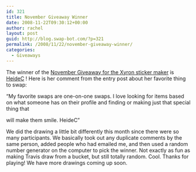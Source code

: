 ```yaml
---
id: 321
title: November Giveaway Winner
date: 2008-11-22T09:30:12+00:00
author: rachel
layout: post
guid: http://blog.swap-bot.com/?p=321
permalink: /2008/11/22/november-giveaway-winner/
categories:
  - Giveaways
---
```

<div style="display: none">
  <a href="http://getyourextips.com/" title="how to get her back">how to get her back</a>
</div>

The winner of the [November Giveaway for the Xyron sticker maker](http://blog.swap-bot.com/2008/11/09/november-giveaway-enter-to-win/) is [HeideC](http://www.swap-bot.com/user:HeideC) ! Here is her comment from the entry post about her favorite thing to swap:

&#8220;My favorite swaps are one-on-one swaps. I love looking for items based on what someone has on their profile and finding or making just that special thing that 

<div style="display: none">
  <a href="http://getyourextips.com/" title="how to get her back">how to get her back</a>
</div>

will make them smile. HeideC&#8221;

We did the drawing a little bit differently this month since there were so many participants. We basically took out any duplicate comments by the same person, added people who had emailed me, and then used a random number generator on the computer to pick the winner. Not exactly as fun as making Travis draw from a bucket, but still totally random. Cool. Thanks for playing! We have more drawings coming up soon. 

<div style="display: none">
  zp8497586rq
</div>